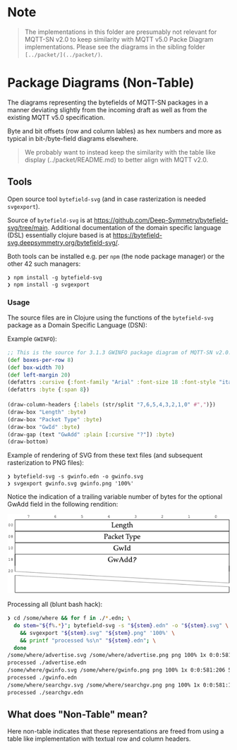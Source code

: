 # Note

> The implementations in this folder are presumably not relevant for MQTT-SN v2.0
> to keep similarity with MQTT v5.0 Packe Diagram implementations.
> Please see the diagrams in the sibling folder `[../packet/](../packet/)`.

# Package Diagrams (Non-Table)

The diagrams representing the bytefields of MQTT-SN packages
in a manner deviating slightly from the incoming draft as well as from
the existing MQTT v5.0 specification.

Byte and bit offsets (row and column lables) as hex numbers and more
as typical in bit-/byte-field diagrams elsewhere.

> We probably want to instead keep the similarity with the table
> like display (../packet/README.md) to better align with MQTT v2.0.

## Tools

Open source tool `bytefield-svg` (and in case rasterization is needed `svgexport`).

Source of `bytefield-svg` is at <https://github.com/Deep-Symmetry/bytefield-svg/tree/main>.
Additional documentation of the domain specific language (DSL) essentially clojure based is
at <https://bytefield-svg.deepsymmetry.org/bytefield-svg/>.

Both tools can be installed e.g. per `npm` (the node package manager) or the other 42 such managers:

```console
❯ npm install -g bytefield-svg
❯ npm install -g svgexport
```

### Usage

The source files are in Clojure using the functions of the `bytefield-svg` package as a Domain Specific Language (DSN):

Example `GWINFO`):

```clojure
;; This is the source for 3.1.3 GWINFO package diagram of MQTT-SN v2.0.
(def boxes-per-row 8)
(def box-width 70)
(def left-margin 20)
(defattrs :cursive {:font-family "Arial" :font-size 18 :font-style "italic"})
(defattrs :byte {:span 8})

(draw-column-headers {:labels (str/split "7,6,5,4,3,2,1,0" #",")})
(draw-box "Length" :byte)
(draw-box "Packet Type" :byte)
(draw-box "GwId" :byte)
(draw-gap (text "GwAdd" :plain [:cursive "?"]) :byte)
(draw-bottom)
```

Example of rendering of SVG from these text files (and subsequent rasterization to PNG files):

```console
❯ bytefield-svg -s gwinfo.edn -o gwinfo.svg
❯ svgexport gwinfo.svg gwinfo.png '100%'
```

Notice the indication of a trailing variable number of bytes for the optional 
GwAdd field in the following rendition:

!["Rasterized GWINFO package diagram"](gwinfo.png "Rasterized GWINFO package diagram")

Processing all (blunt bash hack):

```bash
❯ cd /some/where && for f in ./*.edn; \
  do stem="${f%.*}"; bytefield-svg -s "${stem}.edn" -o "${stem}.svg" \
    && svgexport "${stem}.svg" "${stem}.png" '100%' \
    && printf "processed %s\n" "${stem}.edn"; \
  done
/some/where/advertise.svg /some/where/advertise.png png 100% 1x 0:0:581:166 581:166
processed ./advertise.edn
/some/where/gwinfo.svg /some/where/gwinfo.png png 100% 1x 0:0:581:206 581:206
processed ./gwinfo.edn
/some/where/searchgv.svg /some/where/searchgv.png png 100% 1x 0:0:581:106 581:106
processed ./searchgv.edn
```

## What does "Non-Table" mean?

Here non-table indicates that these representations are freed from using a
table like implementation with textual row and column headers.

